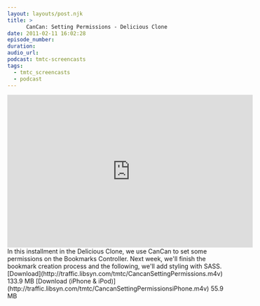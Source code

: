 ```yaml
---
layout: layouts/post.njk
title: >
      CanCan: Setting Permissions - Delicious Clone
date: 2011-02-11 16:02:28
episode_number: 
duration: 
audio_url: 
podcast: tmtc-screencasts
tags: 
  - tmtc_screencasts
  - podcast
---
```


<iframe title="YouTube video player" width="560" height="349" src="http://www.youtube.com/embed/Y04cQ_Vry_c" frameborder="0" allowfullscreen></iframe>In this installment in the Delicious Clone, we use CanCan to set some permissions on the Bookmarks Controller. Next week, we'll finish the bookmark creation process and the following, we'll add styling with SASS.[Download](http://traffic.libsyn.com/tmtc/CancanSettingPermissions.m4v) 133.9 MB [Download (iPhone & iPod)](http://traffic.libsyn.com/tmtc/CancanSettingPermissionsiPhone.m4v) 55.9 MB
